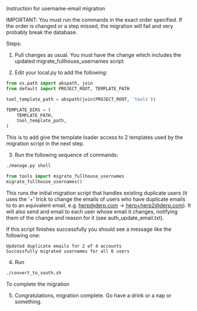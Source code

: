 Instruction for username-email migration


IMPORTANT: You must run the commands in the exact order
specified. If the order is changed or a step missed,
the migration will fail and very probably break the database.

Steps:

1. Pull changes as usual. You must have the change which
includes the updated migrate_fullhouse_usernames script

2. Edit your local.py to add the following:
```python
from os.path import abspath, join
from default import PROJECT_ROOT, TEMPLATE_PATH

tool_template_path = abspath(join(PROJECT_ROOT, 'tools'))

TEMPLATE_DIRS = (
    TEMPLATE_PATH,
    tool_template_path,
)
```
This is to add give the template loader access to 2 templates
used by the migration script in the next step.

3. Run the following sequence of commands:
```bash
./manage.py shell
```
```python
from tools import migrate_fullhouse_usernames
migrate_fullhouse_usernames()
```

This runs the initial migration script that handles existing
duplicate users (it uses the '+' trick to change the emails of
users who have duplicate emails to to an equivalent email,
e.g. herp@derp.com -> herp+herp2@derp.com). It will also send
and email to each user whose email it changes, notifying them
of the change and reason for it (see auth_update_email.txt).

If this script finishes successfully you should see a message
like the following one:
```
Updated duplicate emails for 2 of 4 accounts
Successfully migrated usernames for all 6 users
```
4. Run
```bash
./convert_to_south.sh
```
To complete the migration

5. Congratulations, migration complete. Go have a drink or a
nap or something.


